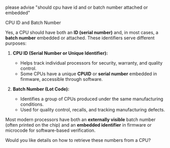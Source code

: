 please advise "should cpu have id and or batch number attached or embedded"

CPU ID and Batch Number

Yes, a CPU should have both an **ID (serial number)** and, in most cases, a **batch number** embedded or attached. These identifiers serve different purposes:  

1. **CPU ID (Serial Number or Unique Identifier):**  
   - Helps track individual processors for security, warranty, and quality control.  
   - Some CPUs have a unique **CPUID** or **serial number** embedded in firmware, accessible through software.  

2. **Batch Number (Lot Code):**  
   - Identifies a group of CPUs produced under the same manufacturing conditions.  
   - Used for quality control, recalls, and tracking manufacturing defects.  

Most modern processors have both an **externally visible** batch number (often printed on the chip) and an **embedded identifier** in firmware or microcode for software-based verification.  

Would you like details on how to retrieve these numbers from a CPU?
